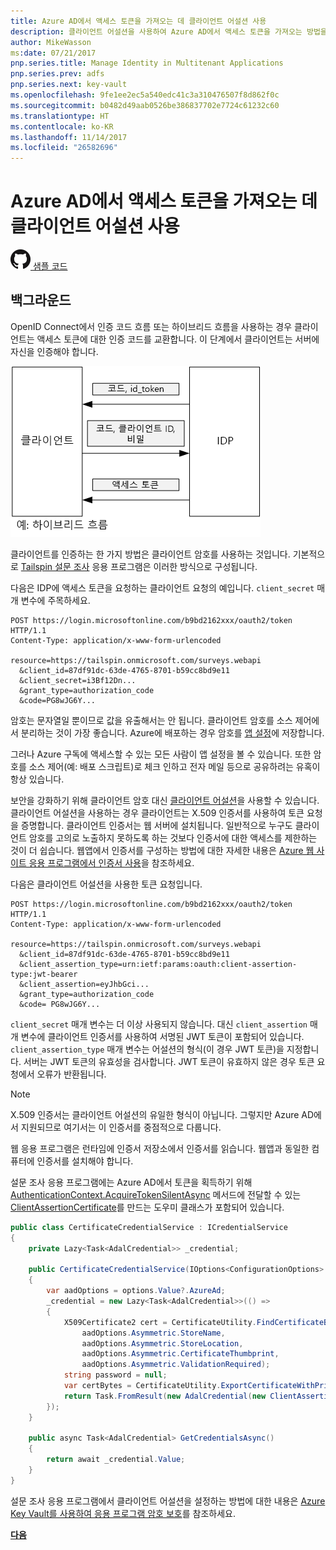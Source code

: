 ```yaml
---
title: Azure AD에서 액세스 토큰을 가져오는 데 클라이언트 어설션 사용
description: 클라이언트 어설션을 사용하여 Azure AD에서 액세스 토큰을 가져오는 방법을 알아봅니다.
author: MikeWasson
ms:date: 07/21/2017
pnp.series.title: Manage Identity in Multitenant Applications
pnp.series.prev: adfs
pnp.series.next: key-vault
ms.openlocfilehash: 9fe1ee2ec5a540edc41c3a310476507f8d862f0c
ms.sourcegitcommit: b0482d49aab0526be386837702e7724c61232c60
ms.translationtype: HT
ms.contentlocale: ko-KR
ms.lasthandoff: 11/14/2017
ms.locfileid: "26582696"
---
```

# <a name="use-client-assertion-to-get-access-tokens-from-azure-ad"></a>Azure AD에서 액세스 토큰을 가져오는 데 클라이언트 어설션 사용

[![GitHub](../_images/github.png) 샘플 코드][sample application]

## <a name="background"></a>백그라운드
OpenID Connect에서 인증 코드 흐름 또는 하이브리드 흐름을 사용하는 경우 클라이언트는 액세스 토큰에 대한 인증 코드를 교환합니다. 이 단계에서 클라이언트는 서버에 자신을 인증해야 합니다.

![클라이언트 암호](./images/client-secret.png)

클라이언트를 인증하는 한 가지 방법은 클라이언트 암호를 사용하는 것입니다. 기본적으로 [Tailspin 설문 조사][Surveys] 응용 프로그램은 이러한 방식으로 구성됩니다.

다음은 IDP에 액세스 토큰을 요청하는 클라이언트 요청의 예입니다. `client_secret` 매개 변수에 주목하세요.

```
POST https://login.microsoftonline.com/b9bd2162xxx/oauth2/token HTTP/1.1
Content-Type: application/x-www-form-urlencoded

resource=https://tailspin.onmicrosoft.com/surveys.webapi
  &client_id=87df91dc-63de-4765-8701-b59cc8bd9e11
  &client_secret=i3Bf12Dn...
  &grant_type=authorization_code
  &code=PG8wJG6Y...
```

암호는 문자열일 뿐이므로 값을 유출해서는 안 됩니다. 클라이언트 암호를 소스 제어에서 분리하는 것이 가장 좋습니다. Azure에 배포하는 경우 암호를 [앱 설정][configure-web-app]에 저장합니다.

그러나 Azure 구독에 액세스할 수 있는 모든 사람이 앱 설정을 볼 수 있습니다. 또한 암호를 소스 제어(예: 배포 스크립트)로 체크 인하고 전자 메일 등으로 공유하려는 유혹이 항상 있습니다.

보안을 강화하기 위해 클라이언트 암호 대신 [클라이언트 어설션]을 사용할 수 있습니다. 클라이언트 어설션을 사용하는 경우 클라이언트는 X.509 인증서를 사용하여 토큰 요청을 증명합니다. 클라이언트 인증서는 웹 서버에 설치됩니다. 일반적으로 누구도 클라이언트 암호를 고의로 노출하지 못하도록 하는 것보다 인증서에 대한 액세스를 제한하는 것이 더 쉽습니다. 웹앱에서 인증서를 구성하는 방법에 대한 자세한 내용은 [Azure 웹 사이트 응용 프로그램에서 인증서 사용][using-certs-in-websites]을 참조하세요.

다음은 클라이언트 어설션을 사용한 토큰 요청입니다.

```
POST https://login.microsoftonline.com/b9bd2162xxx/oauth2/token HTTP/1.1
Content-Type: application/x-www-form-urlencoded

resource=https://tailspin.onmicrosoft.com/surveys.webapi
  &client_id=87df91dc-63de-4765-8701-b59cc8bd9e11
  &client_assertion_type=urn:ietf:params:oauth:client-assertion-type:jwt-bearer
  &client_assertion=eyJhbGci...
  &grant_type=authorization_code
  &code= PG8wJG6Y...
```

`client_secret` 매개 변수는 더 이상 사용되지 않습니다. 대신 `client_assertion` 매개 변수에 클라이언트 인증서를 사용하여 서명된 JWT 토큰이 포함되어 있습니다. `client_assertion_type` 매개 변수는 어설션의 형식(이 경우 JWT 토큰)을 지정합니다. 서버는 JWT 토큰의 유효성을 검사합니다. JWT 토큰이 유효하지 않은 경우 토큰 요청에서 오류가 반환됩니다.

> [!NOTE]
> X.509 인증서는 클라이언트 어설션의 유일한 형식이 아닙니다. 그렇지만 Azure AD에서 지원되므로 여기서는 이 인증서를 중점적으로 다룹니다.
> 
> 

웹 응용 프로그램은 런타임에 인증서 저장소에서 인증서를 읽습니다. 웹앱과 동일한 컴퓨터에 인증서를 설치해야 합니다.

설문 조사 응용 프로그램에는 Azure AD에서 토큰을 획득하기 위해 [AuthenticationContext.AcquireTokenSilentAsync](/dotnet/api/microsoft.identitymodel.clients.activedirectory.authenticationcontext.acquiretokensilentasync) 메서드에 전달할 수 있는 [ClientAssertionCertificate](/dotnet/api/microsoft.identitymodel.clients.activedirectory.clientassertioncertificate)를 만드는 도우미 클래스가 포함되어 있습니다.

```csharp
public class CertificateCredentialService : ICredentialService
{
    private Lazy<Task<AdalCredential>> _credential;

    public CertificateCredentialService(IOptions<ConfigurationOptions> options)
    {
        var aadOptions = options.Value?.AzureAd;
        _credential = new Lazy<Task<AdalCredential>>(() =>
        {
            X509Certificate2 cert = CertificateUtility.FindCertificateByThumbprint(
                aadOptions.Asymmetric.StoreName,
                aadOptions.Asymmetric.StoreLocation,
                aadOptions.Asymmetric.CertificateThumbprint,
                aadOptions.Asymmetric.ValidationRequired);
            string password = null;
            var certBytes = CertificateUtility.ExportCertificateWithPrivateKey(cert, out password);
            return Task.FromResult(new AdalCredential(new ClientAssertionCertificate(aadOptions.ClientId, new X509Certificate2(certBytes, password))));
        });
    }

    public async Task<AdalCredential> GetCredentialsAsync()
    {
        return await _credential.Value;
    }
}
```

설문 조사 응용 프로그램에서 클라이언트 어설션을 설정하는 방법에 대한 내용은 [Azure Key Vault를 사용하여 응용 프로그램 암호 보호][key vault]를 참조하세요.

[**다음**][key vault]

<!-- Links -->
[configure-web-app]: /azure/app-service-web/web-sites-configure/
[azure-management-portal]: https://portal.azure.com
[클라이언트 어설션]: https://tools.ietf.org/html/rfc7521
[key vault]: key-vault.md
[Setup-KeyVault]: https://github.com/mspnp/multitenant-saas-guidance/blob/master/scripts/Setup-KeyVault.ps1
[Surveys]: tailspin.md
[using-certs-in-websites]: https://azure.microsoft.com/blog/using-certificates-in-azure-websites-applications/

[sample application]: https://github.com/mspnp/multitenant-saas-guidance
